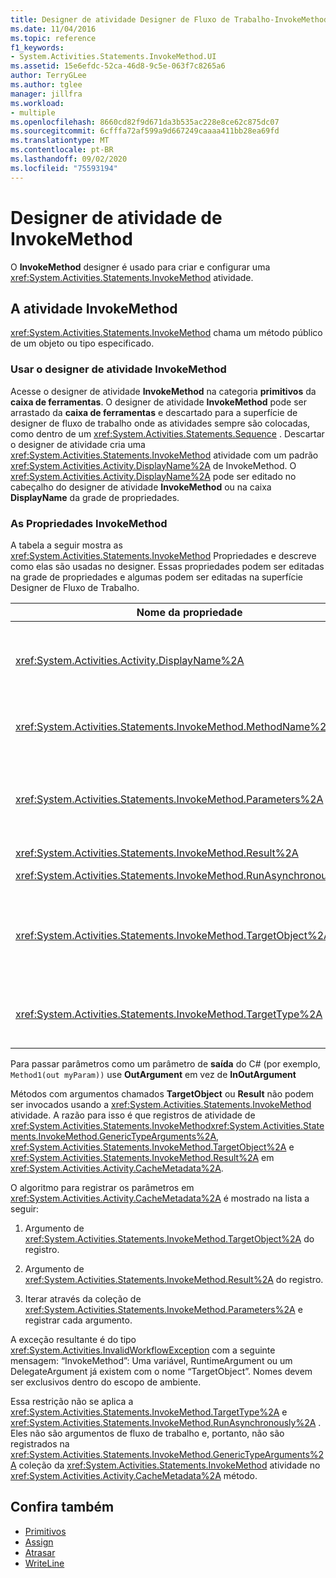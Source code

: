 ```yaml
---
title: Designer de atividade Designer de Fluxo de Trabalho-InvokeMethod
ms.date: 11/04/2016
ms.topic: reference
f1_keywords:
- System.Activities.Statements.InvokeMethod.UI
ms.assetid: 15e6efdc-52ca-46d8-9c5e-063f7c8265a6
author: TerryGLee
ms.author: tglee
manager: jillfra
ms.workload:
- multiple
ms.openlocfilehash: 8660cd82f9d671da3b535ac228e8ce62c875dc07
ms.sourcegitcommit: 6cfffa72af599a9d667249caaaa411bb28ea69fd
ms.translationtype: MT
ms.contentlocale: pt-BR
ms.lasthandoff: 09/02/2020
ms.locfileid: "75593194"
---
```

# <a name="invokemethod-activity-designer"></a>Designer de atividade de InvokeMethod

O **InvokeMethod** designer é usado para criar e configurar uma <xref:System.Activities.Statements.InvokeMethod> atividade.

## <a name="the-invokemethod-activity"></a>A atividade InvokeMethod

<xref:System.Activities.Statements.InvokeMethod> chama um método público de um objeto ou tipo especificado.

### <a name="use-the-invokemethod-activity-designer"></a>Usar o designer de atividade InvokeMethod

Acesse o designer de atividade **InvokeMethod** na categoria **primitivos** da **caixa de ferramentas**. O designer de atividade **InvokeMethod** pode ser arrastado da **caixa de ferramentas** e descartado para a superfície de designer de fluxo de trabalho onde as atividades sempre são colocadas, como dentro de um <xref:System.Activities.Statements.Sequence> . Descartar o designer de atividade cria uma <xref:System.Activities.Statements.InvokeMethod> atividade com um padrão <xref:System.Activities.Activity.DisplayName%2A> de InvokeMethod. O <xref:System.Activities.Activity.DisplayName%2A> pode ser editado no cabeçalho do designer de atividade **InvokeMethod** ou na caixa **DisplayName** da grade de propriedades.

### <a name="the-invokemethod-properties"></a>As Propriedades InvokeMethod

A tabela a seguir mostra as <xref:System.Activities.Statements.InvokeMethod> Propriedades e descreve como elas são usadas no designer. Essas propriedades podem ser editadas na grade de propriedades e algumas podem ser editadas na superfície Designer de Fluxo de Trabalho.

|Nome da propriedade|Obrigatório|Uso|
|-|--------------|-|
|<xref:System.Activities.Activity.DisplayName%2A>|Falso|O nome amigável de atividade de <xref:System.Activities.Statements.InvokeMethod> . O valor padrão é InvokeMethod.<br /><br /> Embora o <xref:System.Activities.Activity.DisplayName%2A> não seja estritamente necessário, é melhor usar um.|
|<xref:System.Activities.Statements.InvokeMethod.MethodName%2A>|Verdadeiro|O nome do método a ser chamado quando a atividade executar. O método chamado deve ser declarado como **público**. Essa propriedade pode ser editada na superfície do designer e é obrigatória.|
|<xref:System.Activities.Statements.InvokeMethod.Parameters%2A>|Falso|A coleção de parâmetros do método chamado. Os parâmetros devem ser adicionados à coleção na mesma ordem que eles aparecem na assinatura de método. Para exibir a caixa de diálogo de **parâmetros** onde você pode definir essa propriedade, clique no botão de reticências no campo **parâmetros** da grade de propriedades. Clique no botão **criar argumento** para adicionar os parâmetros.|
|<xref:System.Activities.Statements.InvokeMethod.Result%2A>|Falso|O valor de retorno de chamada de método.|
|<xref:System.Activities.Statements.InvokeMethod.RunAsynchronously%2A>|Verdadeiro|Especifica se o método é chamado de forma assíncrona. O valor padrão é **Falso**.|
|<xref:System.Activities.Statements.InvokeMethod.TargetObject%2A>|Falso|O objeto que contém o método para chamar. Esta propriedade pode ser editada na superfície de designer.<br /><br /> <xref:System.Activities.Statements.InvokeMethod.TargetObject%2A> ou <xref:System.Activities.Statements.InvokeMethod.TargetType%2A> são necessários para ser definidos.|
|<xref:System.Activities.Statements.InvokeMethod.TargetType%2A>|Falso|O tipo de <xref:System.Activities.Statements.InvokeMethod.TargetObject%2A>. Esta propriedade pode ser editada na superfície de designer. Esta propriedade deve ser definida somente se o método é chamado estático.|

Para passar parâmetros como um parâmetro de **saída** do C# (por exemplo, `Method1(out myParam))` use **OutArgument** em vez de **InOutArgument**

Métodos com argumentos chamados **TargetObject** ou **Result** não podem ser invocados usando a <xref:System.Activities.Statements.InvokeMethod> atividade. A razão para isso é que registros de atividade de <xref:System.Activities.Statements.InvokeMethod><xref:System.Activities.Statements.InvokeMethod.GenericTypeArguments%2A>, <xref:System.Activities.Statements.InvokeMethod.TargetObject%2A> e <xref:System.Activities.Statements.InvokeMethod.Result%2A> em <xref:System.Activities.Activity.CacheMetadata%2A>.

O algoritmo para registrar os parâmetros em <xref:System.Activities.Activity.CacheMetadata%2A> é mostrado na lista a seguir:

1. Argumento de <xref:System.Activities.Statements.InvokeMethod.TargetObject%2A> do registro.

2. Argumento de <xref:System.Activities.Statements.InvokeMethod.Result%2A> do registro.

3. Iterar através da coleção de <xref:System.Activities.Statements.InvokeMethod.Parameters%2A> e registrar cada argumento.

A exceção resultante é do tipo <xref:System.Activities.InvalidWorkflowException> com a seguinte mensagem: “InvokeMethod”: Uma variável, RuntimeArgument ou um DelegateArgument já existem com o nome “TargetObject”. Nomes devem ser exclusivos dentro do escopo de ambiente.

Essa restrição não se aplica a <xref:System.Activities.Statements.InvokeMethod.TargetType%2A> e <xref:System.Activities.Statements.InvokeMethod.RunAsynchronously%2A> . Eles não são argumentos de fluxo de trabalho e, portanto, não são registrados na <xref:System.Activities.Statements.InvokeMethod.GenericTypeArguments%2A> coleção da <xref:System.Activities.Statements.InvokeMethod> atividade no <xref:System.Activities.Activity.CacheMetadata%2A> método.

## <a name="see-also"></a>Confira também

- [Primitivos](../workflow-designer/primitives-activity-designers.md)
- [Assign](../workflow-designer/assign-activity-designer.md)
- [Atrasar](../workflow-designer/delay-activity-designer.md)
- [WriteLine](../workflow-designer/writeline-activity-designer.md)
